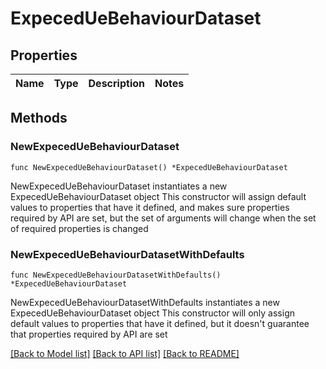 # ExpecedUeBehaviourDataset

## Properties

Name | Type | Description | Notes
------------ | ------------- | ------------- | -------------

## Methods

### NewExpecedUeBehaviourDataset

`func NewExpecedUeBehaviourDataset() *ExpecedUeBehaviourDataset`

NewExpecedUeBehaviourDataset instantiates a new ExpecedUeBehaviourDataset object
This constructor will assign default values to properties that have it defined,
and makes sure properties required by API are set, but the set of arguments
will change when the set of required properties is changed

### NewExpecedUeBehaviourDatasetWithDefaults

`func NewExpecedUeBehaviourDatasetWithDefaults() *ExpecedUeBehaviourDataset`

NewExpecedUeBehaviourDatasetWithDefaults instantiates a new ExpecedUeBehaviourDataset object
This constructor will only assign default values to properties that have it defined,
but it doesn't guarantee that properties required by API are set


[[Back to Model list]](../README.md#documentation-for-models) [[Back to API list]](../README.md#documentation-for-api-endpoints) [[Back to README]](../README.md)


